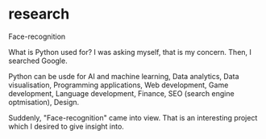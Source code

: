 # research
Face-recognition

What is Python used for? I was asking myself, that is my concern. Then, I searched Google.

Python can be usde for 
AI and machine learning, 
Data analytics, 
Data visualisation, 
Programming applications, 
Web development, 
Game development, 
Language development, 
Finance, 
SEO (search engine optmisation), 
Design.

Suddenly, "Face-recognition" came into view. That is an interesting project which I desired to give insight into.
